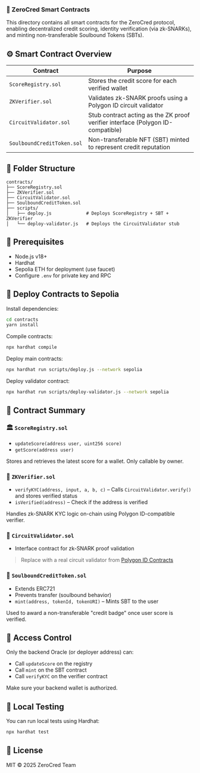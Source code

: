 ### 📂 ZeroCred Smart Contracts

This directory contains all smart contracts for the ZeroCred protocol, enabling decentralized credit scoring, identity verification (via zk-SNARKs), and minting non-transferable Soulbound Tokens (SBTs).


## ⚙️ Smart Contract Overview

| Contract                   | Purpose                                                                         |
| -------------------------- | ------------------------------------------------------------------------------- |
| `ScoreRegistry.sol`        | Stores the credit score for each verified wallet                                |
| `ZKVerifier.sol`           | Validates zk-SNARK proofs using a Polygon ID circuit validator                  |
| `CircuitValidator.sol`     | Stub contract acting as the ZK proof verifier interface (Polygon ID-compatible) |
| `SoulboundCreditToken.sol` | Non-transferable NFT (SBT) minted to represent credit reputation                |

## 📁 Folder Structure

```
contracts/
├── ScoreRegistry.sol
├── ZKVerifier.sol
├── CircuitValidator.sol
├── SoulboundCreditToken.sol
├── scripts/
│   ├── deploy.js             # Deploys ScoreRegistry + SBT + ZKVerifier
│   └── deploy-validator.js   # Deploys the CircuitValidator stub
```

## 🔨 Prerequisites

* Node.js v18+
* Hardhat
* Sepolia ETH for deployment (use faucet)
* Configure `.env` for private key and RPC

## 🚀 Deploy Contracts to Sepolia

Install dependencies:

```bash
cd contracts
yarn install
```

Compile contracts:

```bash
npx hardhat compile
```

Deploy main contracts:

```bash
npx hardhat run scripts/deploy.js --network sepolia
```

Deploy validator contract:

```bash
npx hardhat run scripts/deploy-validator.js --network sepolia
```

## 🧠 Contract Summary

### 🏛 `ScoreRegistry.sol`

* `updateScore(address user, uint256 score)`
* `getScore(address user)`

Stores and retrieves the latest score for a wallet. Only callable by owner.

### 🔐 `ZKVerifier.sol`

* `verifyKYC(address, input, a, b, c)` – Calls `CircuitValidator.verify()` and stores verified status
* `isVerified(address)` – Check if the address is verified

Handles zk-SNARK KYC logic on-chain using Polygon ID-compatible verifier.

### 🧬 `CircuitValidator.sol`

* Interface contract for zk-SNARK proof validation

> Replace with a real circuit validator from [Polygon ID Contracts](https://github.com/0xPolygonID/contracts)


### 🏅 `SoulboundCreditToken.sol`

* Extends ERC721
* Prevents transfer (soulbound behavior)
* `mint(address, tokenId, tokenURI)` – Mints SBT to the user

Used to award a non-transferable "credit badge" once user score is verified.


## 🔐 Access Control

Only the backend Oracle (or deployer address) can:

* Call `updateScore` on the registry
* Call `mint` on the SBT contract
* Call `verifyKYC` on the verifier contract

Make sure your backend wallet is authorized.


## 🧪 Local Testing

You can run local tests using Hardhat:

```bash
npx hardhat test
```


## 📄 License

MIT © 2025 ZeroCred Team